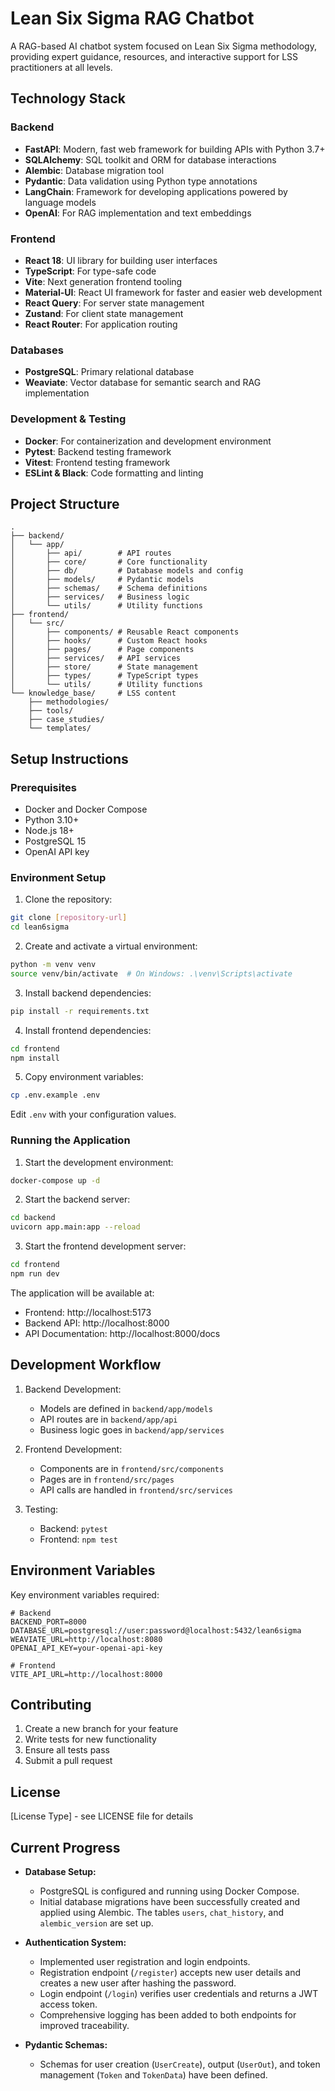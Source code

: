 # Lean Six Sigma RAG Chatbot

A RAG-based AI chatbot system focused on Lean Six Sigma methodology, providing expert guidance, resources, and interactive support for LSS practitioners at all levels.

## Technology Stack

### Backend
- **FastAPI**: Modern, fast web framework for building APIs with Python 3.7+
- **SQLAlchemy**: SQL toolkit and ORM for database interactions
- **Alembic**: Database migration tool
- **Pydantic**: Data validation using Python type annotations
- **LangChain**: Framework for developing applications powered by language models
- **OpenAI**: For RAG implementation and text embeddings

### Frontend
- **React 18**: UI library for building user interfaces
- **TypeScript**: For type-safe code
- **Vite**: Next generation frontend tooling
- **Material-UI**: React UI framework for faster and easier web development
- **React Query**: For server state management
- **Zustand**: For client state management
- **React Router**: For application routing

### Databases
- **PostgreSQL**: Primary relational database
- **Weaviate**: Vector database for semantic search and RAG implementation

### Development & Testing
- **Docker**: For containerization and development environment
- **Pytest**: Backend testing framework
- **Vitest**: Frontend testing framework
- **ESLint & Black**: Code formatting and linting

## Project Structure

```
.
├── backend/
│   └── app/
│       ├── api/        # API routes
│       ├── core/       # Core functionality
│       ├── db/         # Database models and config
│       ├── models/     # Pydantic models
│       ├── schemas/    # Schema definitions
│       ├── services/   # Business logic
│       └── utils/      # Utility functions
├── frontend/
│   └── src/
│       ├── components/ # Reusable React components
│       ├── hooks/      # Custom React hooks
│       ├── pages/      # Page components
│       ├── services/   # API services
│       ├── store/      # State management
│       ├── types/      # TypeScript types
│       └── utils/      # Utility functions
└── knowledge_base/     # LSS content
    ├── methodologies/
    ├── tools/
    ├── case_studies/
    └── templates/
```

## Setup Instructions

### Prerequisites
- Docker and Docker Compose
- Python 3.10+
- Node.js 18+
- PostgreSQL 15
- OpenAI API key

### Environment Setup

1. Clone the repository:
```bash
git clone [repository-url]
cd lean6sigma
```

2. Create and activate a virtual environment:
```bash
python -m venv venv
source venv/bin/activate  # On Windows: .\venv\Scripts\activate
```

3. Install backend dependencies:
```bash
pip install -r requirements.txt
```

4. Install frontend dependencies:
```bash
cd frontend
npm install
```

5. Copy environment variables:
```bash
cp .env.example .env
```
Edit `.env` with your configuration values.

### Running the Application

1. Start the development environment:
```bash
docker-compose up -d
```

2. Start the backend server:
```bash
cd backend
uvicorn app.main:app --reload
```

3. Start the frontend development server:
```bash
cd frontend
npm run dev
```

The application will be available at:
- Frontend: http://localhost:5173
- Backend API: http://localhost:8000
- API Documentation: http://localhost:8000/docs

## Development Workflow

1. Backend Development:
   - Models are defined in `backend/app/models`
   - API routes are in `backend/app/api`
   - Business logic goes in `backend/app/services`

2. Frontend Development:
   - Components are in `frontend/src/components`
   - Pages are in `frontend/src/pages`
   - API calls are handled in `frontend/src/services`

3. Testing:
   - Backend: `pytest`
   - Frontend: `npm test`

## Environment Variables

Key environment variables required:

```env
# Backend
BACKEND_PORT=8000
DATABASE_URL=postgresql://user:password@localhost:5432/lean6sigma
WEAVIATE_URL=http://localhost:8080
OPENAI_API_KEY=your-openai-api-key

# Frontend
VITE_API_URL=http://localhost:8000
```

## Contributing

1. Create a new branch for your feature
2. Write tests for new functionality
3. Ensure all tests pass
4. Submit a pull request

## License

[License Type] - see LICENSE file for details

<!-- Current Progress Update Start -->

## Current Progress

- **Database Setup:**
  - PostgreSQL is configured and running using Docker Compose.
  - Initial database migrations have been successfully created and applied using Alembic. The tables `users`, `chat_history`, and `alembic_version` are set up.

- **Authentication System:**
  - Implemented user registration and login endpoints.
  - Registration endpoint (`/register`) accepts new user details and creates a new user after hashing the password.
  - Login endpoint (`/login`) verifies user credentials and returns a JWT access token.
  - Comprehensive logging has been added to both endpoints for improved traceability.

- **Pydantic Schemas:**
  - Schemas for user creation (`UserCreate`), output (`UserOut`), and token management (`Token` and `TokenData`) have been defined.

<!-- Current Progress Update End --> 